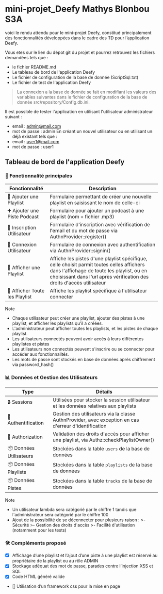 # mini-projet_Deefy Mathys Blonbou S3A
voici le rendu attendu pour le mini-projet Deefy, constitué principalement des
fonctionnalités développées dans le cadre des TD pour l’application Deefy.

Vous etes sur le lien du dépot git du projet et pourrez retrouvez les fichiers demandées tels que :
- le fichier README.md
- Le tableau de bord de l'application Deefy
- Le fichier de configuration de la base de donnée (ScriptSql.txt)
- Le fichier de test de l'application Deefy 

> La connexion a la base de donnée se fait en modifiant les valeurs des variables suivantes dans le fichier de configuration de la base de donnée src/repository/Config.db.ini.

Il est possible de tester l'application en utilisant l'utilisateur administrateur suivant :
- email : admin@mail.com
- mot de passe : admin
En créant un nouvel utilisateur ou en utilisant un déjà existant tels que :
- email : user1@mail.com
- mot de passe : user1

## Tableau de bord de l'application Deefy

### 🚀 Fonctionnalité principales

|Fonctionnalité|Description|
|---|---|
|📝 Ajouter une Playlist|Formulaire permettant de créer une nouvelle playlist en saisissant le nom de celle-ci|
|➕ Ajouter une Piste Podcast|Formulaire pour ajouter un podcast à une playlist (nom + fichier .mp3)|
|👤 Inscription Utilisateur|Formulaire d'inscription avec vérification de l'email et du mot de passe via AuthnProvider::register()|
|🔑 Connexion Utilisateur|Formulaire de connexion avec authentification via AuthnProvider::signin()|
|📜 Afficher une Playlist|Affiche les pistes d'une playlist spécifique, celle choisit parmit toutes celles affichers dans l'affichage de toute les playlist, ou en choisissant dans l'url après vérification des droits d'accès utilisateur|
|📜 Afficher Toute les Playlist|Affiche les playlist spécifique à l'utilisateur connecter|

> [!NOTE]
>- Chaque utilisateur peut créer une playlist, ajouter des pistes à une playlist, et afficher les playlists qu'il a créées.
>- L'administrateur peut afficher toutes les playlists, et les pistes de chaque playlist.
>- Les utilisateurs connectés peuvent avoir accès à leurs différentes playlistes et pistes 
>- Les utilisateurs non connectés peuvent s'inscrire ou se connecter pour accéder aux fonctionnalités.
>- Les mots de passe sont stockés en base de données après chiffrement via password_hash()



### 📊 Données et Gestion des Utilisateurs

|Type | Détails|
|---|---|
|🔒 Sessions | Utilisées pour stocker la session utilisateur et les données relatives aux playlists|
| 📧 Authentification|Gestion des utilisateurs via la classe AuthnProvider, avec exception en cas d'erreur d'identification|
|👥 Authorization|Validation des droits d'accès pour afficher une playlist, via Authz::checkPlaylistOwner()|
|📦 Données Utilisateurs|Stockées dans la table `users` de la base de données|
|📦 Données Playlists|Stockées dans la table `playlists` de la base de données|
|📦 Données Pistes|Stockées dans la table `tracks` de la base de données|

> [!NOTE]
>- Un utilisateur lambda sera catégorié par le chiffre 1 tandis que l'administrateur sera catégorié par le chiffre 100
>- Ajout de la possibilité de se déconnecter pour plusieurs raison : 
    >- Sécurité
    >- Gestion des droits d'accès
    >- Facilité d'utilisation (notamment pour les tests)

### 🛠️ Compléments proposé 

- [x] Affichage d’une playlist et l’ajout d’une piste à une playlist est réservé au propriétaire de la
playlist ou au rôle ADMIN
- [x] Stockage adéquat des mot de passe, parades contre l’injection XSS et SQL
- [x] Code HTML généré valide
- [] Utilisation d’un framework css pour la mise en page
